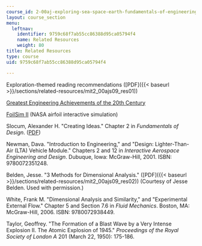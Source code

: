 ```yaml
---
course_id: 2-00aj-exploring-sea-space-earth-fundamentals-of-engineering-design-spring-2009
layout: course_section
menu:
  leftnav:
    identifier: 9759c68f7ab55cc86388d95ca05794f4
    name: Related Resources
    weight: 80
title: Related Resources
type: course
uid: 9759c68f7ab55cc86388d95ca05794f4

---
```


Exploration-themed reading recommendations ([PDF]({{< baseurl >}}/sections/related-resources/mit2_00ajs09_res01))

[Greatest Engineering Achievements of the 20th Century](http://www.greatachievements.org/)

[FoilSim II](http://www.grc.nasa.gov/WWW/K-12/airplane/foil2.html) (NASA airfoil interactive simulation)

Slocum, Alexander H. "Creating Ideas." Chapter 2 in _Fundamentals of Design_. ([PDF](http://web.mit.edu/2.75/fundamentals/FUNdaMENTALs%20Book%20pdf/FUNdaMENTALs%20Topic%201.PDF))

Newman, Dava. "Introduction to Engineering," and "Design: Lighter-Than-Air (LTA) Vehicle Module." Chapters 2 and 12 in _Interactive Aerospace Engineering and Design_. Dubuque, Iowa: McGraw-Hill, 2001. ISBN: 9780072351248.

Belden, Jesse. "3 Methods for Dimensional Analysis." ([PDF]({{< baseurl >}}/sections/related-resources/mit2_00ajs09_res02)) (Courtesy of Jesse Belden. Used with permission.)

White, Frank M. "Dimensional Analysis and Similarity," and "Experimental External Flow." Chapter 5 and Section 7.6 in _Fluid Mechanics_. Boston, MA: McGraw-Hill, 2006. ISBN: 9780072938449.

Taylor, Geoffrey. "The Formation of a Blast Wave by a Very Intense Explosion II. The Atomic Explosion of 1945." _Proceedings of the Royal Society of London A_ 201 (March 22, 1950): 175-186.